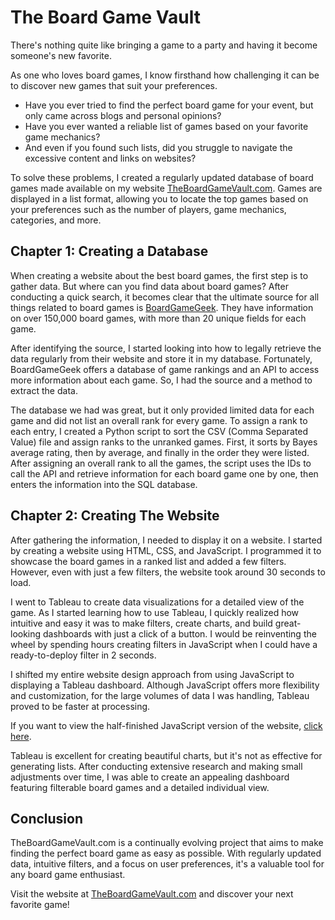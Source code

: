 # The Board Game Vault

There's nothing quite like bringing a game to a party and having it become someone's new favorite.

As one who loves board games, I know firsthand how challenging it can be to discover new games that suit your preferences.

- Have you ever tried to find the perfect board game for your event, but only came across blogs and personal opinions?
- Have you ever wanted a reliable list of games based on your favorite game mechanics?
- And even if you found such lists, did you struggle to navigate the excessive content and links on websites?

To solve these problems, I created a regularly updated database of board games made available on my website [TheBoardGameVault.com](https://theboardgamevault.com). Games are displayed in a list format, allowing you to locate the top games based on your preferences such as the number of players, game mechanics, categories, and more.

## Chapter 1: Creating a Database

When creating a website about the best board games, the first step is to gather data. But where can you find data about board games? After conducting a quick search, it becomes clear that the ultimate source for all things related to board games is [BoardGameGeek](https://boardgamegeek.com). They have information on over 150,000 board games, with more than 20 unique fields for each game.

After identifying the source, I started looking into how to legally retrieve the data regularly from their website and store it in my database. Fortunately, BoardGameGeek offers a database of game rankings and an API to access more information about each game. So, I had the source and a method to extract the data.

The database we had was great, but it only provided limited data for each game and did not list an overall rank for every game. To assign a rank to each entry, I created a Python script to sort the CSV (Comma Separated Value) file and assign ranks to the unranked games. First, it sorts by Bayes average rating, then by average, and finally in the order they were listed. After assigning an overall rank to all the games, the script uses the IDs to call the API and retrieve information for each board game one by one, then enters the information into the SQL database.

## Chapter 2: Creating The Website

After gathering the information, I needed to display it on a website. I started by creating a website using HTML, CSS, and JavaScript. I programmed it to showcase the board games in a ranked list and added a few filters. However, even with just a few filters, the website took around 30 seconds to load.

I went to Tableau to create data visualizations for a detailed view of the game. As I started learning how to use Tableau, I quickly realized how intuitive and easy it was to make filters, create charts, and build great-looking dashboards with just a click of a button. I would be reinventing the wheel by spending hours creating filters in JavaScript when I could have a ready-to-deploy filter in 2 seconds.

I shifted my entire website design approach from using JavaScript to displaying a Tableau dashboard. Although JavaScript offers more flexibility and customization, for the large volumes of data I was handling, Tableau proved to be faster at processing.

If you want to view the half-finished JavaScript version of the website, [click here](https://thebossusername.github.io/Senior-Project/).

Tableau is excellent for creating beautiful charts, but it's not as effective for generating lists. After conducting extensive research and making small adjustments over time, I was able to create an appealing dashboard featuring filterable board games and a detailed individual view.

## Conclusion

TheBoardGameVault.com is a continually evolving project that aims to make finding the perfect board game as easy as possible. With regularly updated data, intuitive filters, and a focus on user preferences, it's a valuable tool for any board game enthusiast.

Visit the website at [TheBoardGameVault.com](https://theboardgamevault.com) and discover your next favorite game!
